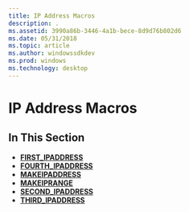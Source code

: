 ```yaml
---
title: IP Address Macros
description: .
ms.assetid: 3990a86b-3446-4a1b-bece-8d9d76b802d6
ms.date: 05/31/2018
ms.topic: article
ms.author: windowssdkdev
ms.prod: windows
ms.technology: desktop
---
```


# IP Address Macros

## In This Section

-   [**FIRST\_IPADDRESS**](/windows/win32/Commctrl/nf-commctrl-first_ipaddress?branch=master)
-   [**FOURTH\_IPADDRESS**](/windows/win32/Commctrl/nf-commctrl-fourth_ipaddress?branch=master)
-   [**MAKEIPADDRESS**](/windows/win32/Commctrl/nf-commctrl-makeipaddress?branch=master)
-   [**MAKEIPRANGE**](/windows/win32/Commctrl/nf-commctrl-makeiprange?branch=master)
-   [**SECOND\_IPADDRESS**](/windows/win32/Commctrl/nf-commctrl-second_ipaddress?branch=master)
-   [**THIRD\_IPADDRESS**](/windows/win32/Commctrl/nf-commctrl-third_ipaddress?branch=master)

 

 




